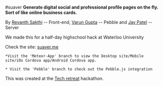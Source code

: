#suaver
**Generate digital social and professional profile pages on the fly. Sort of like online business cards.**

By [Revanth Sakthi](https://github.com/revanthsakthi) -- Front-end, [Varun Gupta](https://github.com/vari) -- Pebble and [Jay Patel](https://github.com/sum-kcid) -- Server

We made this for a half-day highschool hack at Waterloo University

Check the site: [suaver.me](https://suaver.me)

```
*Visit the 'Meteor-App' branch to view the Desktop site/Mobile site/iOs Cordova app/Android Cordova app.

* Visit the 'Pebble' branch to check out the Pebble.js integration
```



This was created at the [Tech retreat](http://techretreat.ca/) hackathon.

